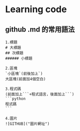 # Learning code

## github .md 的常用語法

    1.標題
    # 大標題
    ## 次標題
    ###### 小標題

    2.區塊
    `小區塊`(前後加上`)
    大區塊(前面加4個空白)
    
    3.程式碼
    (前面加上```+程式語言，後面加上```)
    ```python
    程式碼
    ```
    
    4.圖片
    ![GITHUB]("圖片網址")
